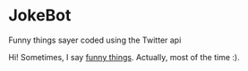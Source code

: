 # JokeBot
Funny things sayer coded using the Twitter api

Hi! Sometimes, I say [funny things](https://twitter.com/BahahaBot/status/1132706225072816129). Actually, most of the time :).
